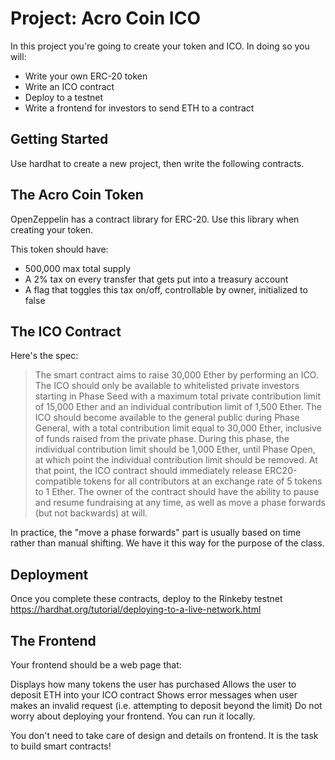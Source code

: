 # Project: Acro Coin ICO

In this project you're going to create your token and ICO. In doing so you will:

- Write your own ERC-20 token
- Write an ICO contract
- Deploy to a testnet
- Write a frontend for investors to send ETH to a contract

## Getting Started
Use hardhat to create a new project, then write the following contracts.

## The Acro Coin Token

OpenZeppelin has a contract library for ERC-20. Use this library when creating your token.

This token should have:

- 500,000 max total supply
- A 2% tax on every transfer that gets put into a treasury account
- A flag that toggles this tax on/off, controllable by owner, initialized to false

## The ICO Contract

Here's the spec:

> The smart contract aims to raise 30,000 Ether by performing an ICO. The ICO should only be available to whitelisted private investors starting in Phase Seed with a maximum total private contribution limit of 15,000 Ether and an individual contribution limit of 1,500 Ether. The ICO should become available to the general public during Phase General, with a total contribution limit equal to 30,000 Ether, inclusive of funds raised from the private phase. During this phase, the individual contribution limit should be 1,000 Ether, until Phase Open, at which point the individual contribution limit should be removed. At that point, the ICO contract should immediately release ERC20-compatible tokens for all contributors at an exchange rate of 5 tokens to 1 Ether. The owner of the contract should have the ability to pause and resume fundraising at any time, as well as move a phase forwards (but not backwards) at will.

In practice, the "move a phase forwards" part is usually based on time rather than manual shifting. We have it this way for the purpose of the class.

## Deployment

Once you complete these contracts, deploy to the Rinkeby testnet https://hardhat.org/tutorial/deploying-to-a-live-network.html

## The Frontend

Your frontend should be a web page that:

Displays how many tokens the user has purchased
Allows the user to deposit ETH into your ICO contract
Shows error messages when user makes an invalid request (i.e. attempting to deposit beyond the limit)
Do not worry about deploying your frontend. You can run it locally.

You don't need to take care of design and details on frontend. It is the task to build smart contracts!